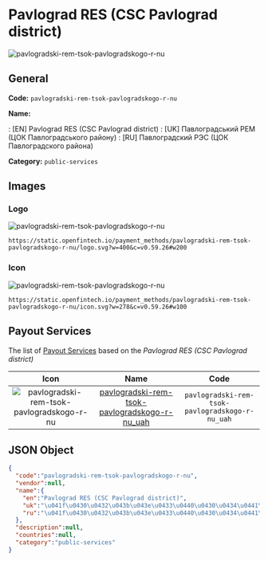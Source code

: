 
# Pavlograd RES (CSC Pavlograd district) 
![pavlogradski-rem-tsok-pavlogradskogo-r-nu](https://static.openfintech.io/payment_methods/pavlogradski-rem-tsok-pavlogradskogo-r-nu/logo.svg?w=400&c=v0.59.26#w200)  

## General 
**Code:** `pavlogradski-rem-tsok-pavlogradskogo-r-nu` 
 
**Name:** 
 
:	[EN] Pavlograd RES (CSC Pavlograd district) 
:	[UK] Павлоградський РЕМ (ЦОК Павлоградського району) 
:	[RU] Павлоградский РЭС (ЦОК Павлоградского района) 
 
**Category:** `public-services` 
 

## Images 

### Logo 
![pavlogradski-rem-tsok-pavlogradskogo-r-nu](https://static.openfintech.io/payment_methods/pavlogradski-rem-tsok-pavlogradskogo-r-nu/logo.svg?w=400&c=v0.59.26#w200)  

```
https://static.openfintech.io/payment_methods/pavlogradski-rem-tsok-pavlogradskogo-r-nu/logo.svg?w=400&c=v0.59.26#w200
```  

### Icon 
![pavlogradski-rem-tsok-pavlogradskogo-r-nu](https://static.openfintech.io/payment_methods/pavlogradski-rem-tsok-pavlogradskogo-r-nu/icon.svg?w=278&c=v0.59.26#w100)  

```
https://static.openfintech.io/payment_methods/pavlogradski-rem-tsok-pavlogradskogo-r-nu/icon.svg?w=278&c=v0.59.26#w100
```  

## Payout Services 
 
The list of [Payout Services](/payout-services/) based on the _Pavlograd RES (CSC Pavlograd district)_ 

|Icon|Name|Code| 
|:---:|:---:|:---:| 
|![pavlogradski-rem-tsok-pavlogradskogo-r-nu](https://static.openfintech.io/payout_methods/pavlogradski-rem-tsok-pavlogradskogo-r-nu/icon.svg?w=278&c=v0.59.26#w40) |[pavlogradski-rem-tsok-pavlogradskogo-r-nu_uah](/payout-services/pavlogradski-rem-tsok-pavlogradskogo-r-nu_uah/)|`pavlogradski-rem-tsok-pavlogradskogo-r-nu_uah`| 
 

## JSON Object 

```json
{
  "code":"pavlogradski-rem-tsok-pavlogradskogo-r-nu",
  "vendor":null,
  "name":{
    "en":"Pavlograd RES (CSC Pavlograd district)",
    "uk":"\u041f\u0430\u0432\u043b\u043e\u0433\u0440\u0430\u0434\u0441\u044c\u043a\u0438\u0439 \u0420\u0415\u041c (\u0426\u041e\u041a \u041f\u0430\u0432\u043b\u043e\u0433\u0440\u0430\u0434\u0441\u044c\u043a\u043e\u0433\u043e \u0440\u0430\u0439\u043e\u043d\u0443)",
    "ru":"\u041f\u0430\u0432\u043b\u043e\u0433\u0440\u0430\u0434\u0441\u043a\u0438\u0439 \u0420\u042d\u0421 (\u0426\u041e\u041a \u041f\u0430\u0432\u043b\u043e\u0433\u0440\u0430\u0434\u0441\u043a\u043e\u0433\u043e \u0440\u0430\u0439\u043e\u043d\u0430)"
  },
  "description":null,
  "countries":null,
  "category":"public-services"
}
```  
